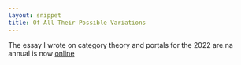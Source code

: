 ```yaml
---
layout: snippet
title: Of All Their Possible Variations
---
```


The essay I wrote on category theory and portals for the 2022 are.na annual is now [online](https://www.are.na/blog/of-all-their-possible-variations)
